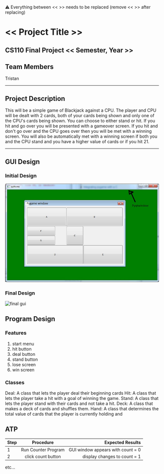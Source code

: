 
:warning: Everything between << >> needs to be replaced (remove << >> after replacing)

# << Project Title >>
## CS110 Final Project  << Semester, Year >>

## Team Members

Tristan

***

## Project Description

This will be a simple game of Blackjack against a CPU. The player and CPU will be dealt with 2 cards, both of your cards being shown and only one of the CPU's cards being shown. You can choose to either stand or hit. If you hit and go over you will be presented with a gameover screen. If you hit and don't go over and the CPU goes over then you will be met with a winning screen. You will also be automatically met with a winning screen if both you and the CPU stand and you have a higher value of cards or if you hit 21.
***    

## GUI Design

### Initial Design

![initial gui](assets/gui.jpg)

### Final Design


![final gui](assets/finalgui.jpg)

## Program Design

### Features

1. start menu
2. hit button
3. deal button
4. stand button
5. lose screen
6. win screen

### Classes

Deal: A class that lets the player deal their beginning cards
Hit: A class that lets the player take a hit with a goal of winning the game.
Stand: A class that lets the player stand with their cards and not take a hit.
Deck: A class that makes a deck of cards and shuffles them.
Hand: A class that determines the total value of cards that the player is currently holding and 

## ATP

| Step                 |Procedure             |Expected Results                   |
|----------------------|:--------------------:|----------------------------------:|
|  1                   | Run Counter Program  |GUI window appears with count = 0  |
|  2                   | click count button   | display changes to count = 1      |
etc...
